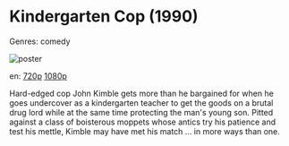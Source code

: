 # Kindergarten Cop (1990)

Genres: comedy

![poster](http://image.tmdb.org/t/p/w500/7NkSMYuyVamvCnM5mYD6FkD59Wu.jpg)

en:
  [720p](magnet:?xt=urn:btih:CF70D983A67D8E88D0D2C42EDBD62CFCF998225E&tr=udp://glotorrents.pw:6969/announce&tr=udp://tracker.opentrackr.org:1337/announce&tr=udp://torrent.gresille.org:80/announce&tr=udp://tracker.openbittorrent.com:80&tr=udp://tracker.coppersurfer.tk:6969&tr=udp://tracker.leechers-paradise.org:6969&tr=udp://p4p.arenabg.ch:1337&tr=udp://tracker.internetwarriors.net:1337)
  [1080p](magnet:?xt=urn:btih:38D8695F001F68574AA61F875CE0E573B011F02A&tr=udp://glotorrents.pw:6969/announce&tr=udp://tracker.opentrackr.org:1337/announce&tr=udp://torrent.gresille.org:80/announce&tr=udp://tracker.openbittorrent.com:80&tr=udp://tracker.coppersurfer.tk:6969&tr=udp://tracker.leechers-paradise.org:6969&tr=udp://p4p.arenabg.ch:1337&tr=udp://tracker.internetwarriors.net:1337)
  


Hard-edged cop John Kimble gets more than he bargained for when he goes undercover as a kindergarten teacher to get the goods on a brutal drug lord while at the same time protecting the man's young son. Pitted against a class of boisterous moppets whose antics try his patience and test his mettle, Kimble may have met his match … in more ways than one.